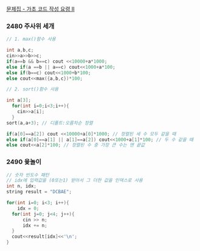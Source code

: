 [문제집 - 가초 코드 작성 요령 II](https://github.com/encrypted-def/basic-algo-lecture/blob/master/workbook/0x02.md)

### 2480 주사위 세개
```c++
// 1. max()함수 사용

int a,b,c;
cin>>a>>b>>c;
if(a==b && b==c) cout <<10000+a*1000;
else if(a ==b || a==c) cout<<1000+a*100;
else if(b==c) cout<<1000+b*100;
else cout<<max({a,b,c})*100;
```
```c++
// 2. sort()함수 사용

int a[3];
  for(int i=0;i<3;i++){
    cin>>a[i];
  }
sort(a,a+3); // 디폴트:오름차순 정렬

if(a[0]==a[2]) cout <<10000+a[0]*1000; // 정렬된 세 수 모두 같을 때
else if(a[0]==a[1] || a[1]==a[2]) cout<<1000+a[1]*100; // 두 수 같을 때
else cout<<a[2]*100; // 정렬된 수 중 가장 큰 수는 맨 끝값
```
### 2490 윷놀이
```c++
// 숫자 빈도수 패턴
// idx에 입력값을 (0또는1) 받아서 그 더한 값을 인덱스로 사용
int n, idx;
string result = "DCBAE";

for(int i=0; i<3; i++){
    idx = 0;
  for(int j=0; j<4; j++){
      cin >> n;
      idx += n;
  }
  cout<<result[idx]<<'\n';
}
```
